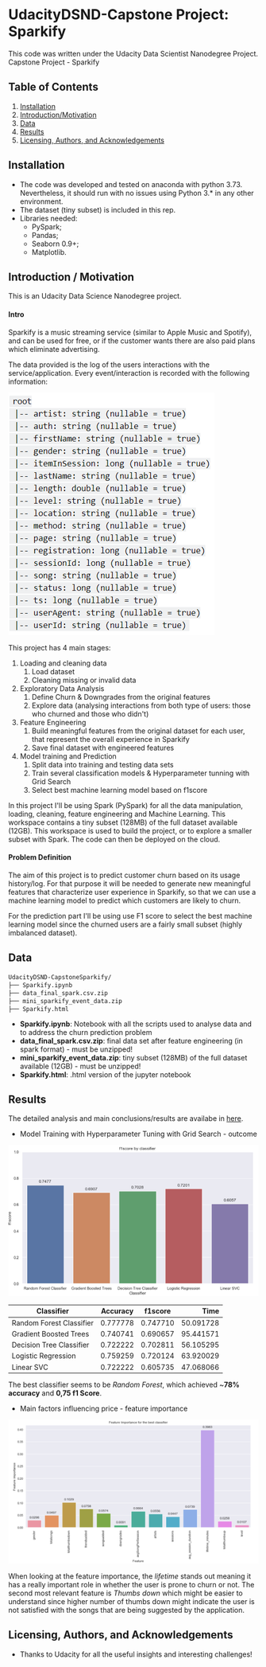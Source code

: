 # UdacityDSND-Capstone Project: Sparkify
This code was written under the Udacity Data Scientist Nanodegree Project.
Capstone Project - Sparkify

## Table of Contents

1. [Installation](#Installation)
2. [Introduction/Motivation](#Introduction)
3. [Data](#Data)
4. [Results](#Results)
5. [Licensing, Authors, and Acknowledgements](#Licensing)

## Installation <a name="Installation"></a>
* The code was developed and tested on anaconda with python 3.73. Nevertheless, it should run with no issues using Python 3.* in any other environment.
* The dataset (tiny subset) is included in this rep.
* Libraries needed:
  * PySpark;
  * Pandas;
  * Seaborn 0.9+;
  * Matplotlib.

## Introduction / Motivation <a name="Introduction"></a>
This is an Udacity Data Science Nanodegree project.

#### Intro
Sparkify is a music streaming service (similar to Apple Music and Spotify), and can be used for free, or if the customer wants there are also paid plans which eliminate advertising.

The data provided is the log of the users interactions with the service/application. Every event/interaction is recorded with the following information:

![data_structure](data_structure.PNG)
 
This project has 4 main stages:
1. Loading and cleaning data
    1. Load dataset
    2. Cleaning missing or invalid data
2. Exploratory Data Analysis
    1. Define Churn & Downgrades from the original features
    2. Explore data (analysing interactions from both type of users: those who churned and those who didn't)
3. Feature Engineering
    1. Build meaningful features from the original dataset for each user, that represent the overall experience in Sparkify
    2. Save final dataset with engineered features
4. Model training and Prediction
    1. Split data into training and testing data sets
    2. Train several classification models & Hyperparameter tunning with Grid Search
    3. Select best machine learning model based on f1score

In this project I'll be using Spark (PySpark) for all the data manipulation, loading, cleaning, feature engineering and Machine Learning.
This workspace contains a tiny subset (128MB) of the full dataset available (12GB). This workspace is used to build the project, or to explore a smaller subset with Spark. The code can then be deployed on the cloud.


#### Problem Definition

The aim of this project is to predict customer churn based on its usage history/log. For that purpose it will be needed to generate new meaningful features that characterize user experience in Sparkify, so that we can use a machine learning model to predict which customers are likely to churn.

For the prediction part I'll be using use F1 score to select the best machine learning model since the churned users are a fairly small subset (highly imbalanced dataset).
   
## Data <a name="Data"></a>
```text
UdacityDSND-CapstoneSparkify/
├── Sparkify.ipynb
├── data_final_spark.csv.zip
├── mini_sparkify_event_data.zip
├── Sparkify.html
```
* __Sparkify.ipynb__: Notebook with all the scripts used to analyse data and to address the churn prediction problem
* __data_final_spark.csv.zip__: final data set after feature engineering (in spark format) - must be unzipped!
* __mini_sparkify_event_data.zip__: tiny subset (128MB) of the full dataset available (12GB) - must be unzipped!
* __Sparkify.html__: .html version of the jupyter notebook

## Results <a name="Results"></a>
The detailed analysis and main conclusions/results are availabe in [here](https://medium.com/@luisf.almeida90/dont-let-them-go-sparkify-82eb422379f1).

* Model Training with Hyperparameter Tuning with Grid Search - outcome

![traincla](model_classifiers.PNG)


| Classifier                | Accuracy  | f1score  | Time      |
| ------------------------- |:---------:|:--------:| ---------:|
| Random Forest Classifier  | 0.777778  | 0.747710 | 50.091728 |
| Gradient Boosted Trees    | 0.740741  | 0.690657 | 95.441571 |
| Decision Tree Classifier  | 0.722222  | 0.702811 | 56.105295 | 
| Logistic Regression       | 0.759259  | 0.720124 | 63.920029 |
| Linear SVC                | 0.722222  | 0.605735 | 47.068066 |


The best classifier seems to be _Random Forest_, which achieved ~**78% accuracy** and **0,75 f1 Score**. 


* Main factors influencing price - feature importance

![featimp](feature_importance.PNG)

When looking at the feature importance, the _lifetime_ stands out meaning it has a really important role in whether the user is prone to churn or not. The second most relevant feature is _Thumbs down_ which might be easier to understand since higher number of thumbs down might indicate the user is not satisfied with the songs that are being suggested by the application.


## Licensing, Authors, and Acknowledgements <a name="Licensing"></a>
* Thanks to Udacity for all the useful insights and interesting challenges!
